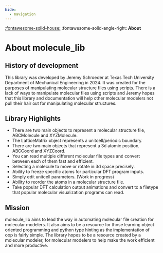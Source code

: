 ```yaml
---
hide:
  - navigation
---
```

[:fontawesome-solid-house:](../index.md) :fontawesome-solid-angle-right: **About**
# About molecule_lib

## History of development

This library was developed by Jeremy Schroeder at Texas Tech University Department of Mechanical Engineering in 2024.
It was created for the purposes of manipulating molecular structure files using scripts. 
There is a lack of ways to manipulate molecular files using scripts and Jeremy hopes that this library and documentation will help other molecular modelers not pull their hair out for manipulating molecular structures.

## Library Highlights

* There are two main objects to represent a molecular structure file, ABCMolecule and XYZMolecule.
* The LatticeMatrix object represents a unitcell/periodic boundary.
* There are two main objects that represent a 3d atomic position, ABCCoord and XYZCoord.
* You can read multiple different molecular file types and convert between each of them fast and efficient.
* Selecting a molecule to move or rotate in 3d space precisely.
* Ability to freeze specific atoms for particular DFT program inputs.
* Simply edit unitcell parameters. (Work in progress)
* Ability to reorder the atoms in a molecular structure file.
* Take popular DFT calculation output animations and convert to a filetype that popular molecular visualization programs can read.

## Mission

molecule_lib aims to lead the way in automating molecular file creation for molecular modelers. 
It also aims to be a resource for those learning object oriented programming and python type hinting as the implementation of oop is fairly simple. The library hopes to be a resource created by a molecular modeler, for molecular modelers to help make the work efficient and more productive.
